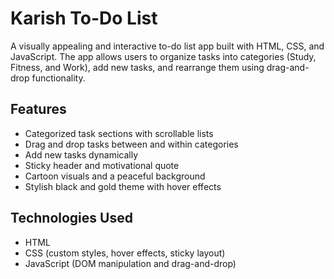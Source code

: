 # Karish To-Do List

A visually appealing and interactive to-do list app built with HTML, CSS, and JavaScript. The app allows users to organize tasks into categories (Study, Fitness, and Work), add new tasks, and rearrange them using drag-and-drop functionality.

## Features

- Categorized task sections with scrollable lists
- Drag and drop tasks between and within categories
- Add new tasks dynamically
- Sticky header and motivational quote
- Cartoon visuals and a peaceful background
- Stylish black and gold theme with hover effects

## Technologies Used

- HTML
- CSS (custom styles, hover effects, sticky layout)
- JavaScript (DOM manipulation and drag-and-drop)

